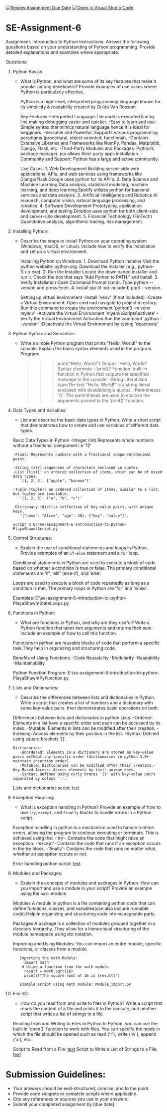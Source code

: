 [![Review Assignment Due Date](https://classroom.github.com/assets/deadline-readme-button-22041afd0340ce965d47ae6ef1cefeee28c7c493a6346c4f15d667ab976d596c.svg)](https://classroom.github.com/a/WfNmjXUk)
[![Open in Visual Studio Code](https://classroom.github.com/assets/open-in-vscode-2e0aaae1b6195c2367325f4f02e2d04e9abb55f0b24a779b69b11b9e10269abc.svg)](https://classroom.github.com/online_ide?assignment_repo_id=15285649&assignment_repo_type=AssignmentRepo)
# SE-Assignment-6
 Assignment: Introduction to Python
Instructions:
Answer the following questions based on your understanding of Python programming. Provide detailed explanations and examples where appropriate.

 Questions:

1. Python Basics:
   - What is Python, and what are some of its key features that make it popular among developers? Provide examples of use cases where Python is particularly effective.

       Python is a high-level, interpreted programming language known for its simplicity & readability created by Guido Van Rossum.

        Key Features
          -Interpreted Language:The code is executed line by line making debugging easier and quicker.
          -Easy to learn and use: Simple syntax that mimics natural language hence it is ideal for begginers.
          -Versatile and Powerful: Supports various programming paradigms (procedural, object-oriented, functional).
          -Contains Extensive Libraries and Frameworks like NumPy, Pandas, Matplotlib, Django, Flask, etc.
          -Third-Party Modules and Packages: Python’s package manager, pip allows third-party apps installation.
          -Community and Support: Python has a large and active community.

        Use Cases:
          1. Web Development 
             Building server-side web applications, APIs, and web services using frameworks like Django/Flask.Google uses python for its API's.
          2. Data Science and Machine Learning
             Data analysis, statistical modeling, machine learning, and deep learning.Spotify utilizes python for backend services and data analysis.
          3. Artificial Intelligence and Robotics
             AI research, computer vision, natural language processing, and robotics.
          4. Software Development
             Prototyping, application development, and testing.Dropbox uses python for both client-side and server-side development.
          5. Financial Technology (FinTech)
             Quantitative analysis, algorithmic trading, risk management.
         

2. Installing Python:
   - Describe the steps to install Python on your operating system (Windows, macOS, or Linux). Include how to verify the installation and set up a virtual environment.

       Installing Python on Windows:
          1. Download Python Installer
             Visit the python website: python.org.
             Download the installer (e.g., python-3.x.x.exe).
          2. Run the Installer 
             Locate the downloaded installer and run it.
             Check the box that says “Add Python to PATH.” and install.
          3. Verify Installation
             Open Command Prompt (cmd).
             Type python --version and press Enter.
          4. Install pip (if not included) pip3 --version.

        Setting up virtual environment
          -Install 'venv' (if not included)
          -Create a Virtual Environment:
             Open cmd nad navigate to project directory.
             Run this command to create the environment 
                'python3 -m venv myenv'
          -Activate the Virtual Environment
             'myenv\Scripts\activate'
          -Verify the Virtual Environment Activation
             Run the command 'python --version'
          -Deactivate the Virtual Environment by typing 
             'deactivate'


3. Python Syntax and Semantics:
   - Write a simple Python program that prints "Hello, World!" to the console. Explain the basic syntax elements used in the program.
     Program:
       >>> print("Hello, World!")
       Output: 'Hello, World!'
     Syntax elements:
       -'print()' Function: built-in function in Python that outputs the specified message to the console.
       -String Literal data type:The text "Hello, World!" is a string literal enclosed with double/single quotes.
       -Parentheses '()': The parentheses are used to enclose the arguments passed to the 'print()' function.

      
4. Data Types and Variables:
   - List and describe the basic data types in Python. Write a short script that demonstrates how to create and use variables of different data types.

    Basic Data Types in Python
       -Integer (int):Represents whole numbers without a fractional component i.e '12'

       -Float: Represents numbers with a fractional component/decimal point.

       -String (str):sequences of characters enclosed in quotes.
       -List (list): an ordered collection of items, which can be of mixed data types.
          '[1, 2, 3], ["apple", "banana"]'

       -Tuple (tuple): an ordered collection of items, similar to a list, but tuples are immutable.
          '(1, 2, 3), ("a", "b", "c")'

       -Dictionary (dict):a collection of key-value pairs, with unique keys. 
          '{"name": "Alice", "age": 30}, {"key": "value"}'.
      
       Script @ E:\se-assignment-6-introduction-to-python-PlayaShawn\Script.py
      

5. Control Structures:
   - Explain the use of conditional statements and loops in Python. Provide examples of an `if-else` statement and a `for` loop.
     
    Conditional statements in Python are used to execute a block of code based on whether a condition is true or false.
       The primary conditional statements are 'if', 'elif' (else-if), and 'else'.

    Loops are used to execute a block of code repeatedly as long as a condition is met. 
       The primary loops in Python are 'for' and 'while'.
    
    Examples: E:\se-assignment-6-introduction-to-python-PlayaShawn\StateLoops.py
   

6. Functions in Python:
   - What are functions in Python, and why are they useful? Write a Python function that takes two arguments and returns their sum. Include an example of how to call this function.
    
    Functions in python are reusable blocks of code that perform a specific task.They help in organizing and structuring code.

    Benefits of Using Functions:
       -Code Reusability
       -Modularity
       -Readability
       -Maintainability

    Python Function Program: E:\se-assignment-6-introduction-to-python-PlayaShawn\PyFunction.py

7. Lists and Dictionaries:
   - Describe the differences between lists and dictionaries in Python. Write a script that creates a list of numbers and a dictionary with some key-value pairs, then demonstrates basic operations on both.
    
    Differences between lists and dictionaries in python
       Lists:
          -Ordered: Elements in a list have a specific order and each can be accessed by its index.
          -Mutable: Elements in lists can be modified after their creation.
          -Indexing: Access elements by their position in the list.
          -Syntax: Defined using square brackets '[]'.
       
       Dictionaries:
          -Unordered: Elements in a dictionary are stored as key-value pairs without any specific order (dictionaries in python 3.0+ maintain insertion order).
          -Mutable: Dictionaries can be modified after their creation.-Key-Based Access: Access elements by their unique keys.
          -Syntax: Defined using curly braces '{}' with key-value pairs separated by colons ':'.

    Lists and dictionaries script: [text](ListDict.py)


8. Exception Handling:
   - What is exception handling in Python? Provide an example of how to use `try`, `except`, and `finally` blocks to handle errors in a Python script.
    
    Exception handling in python is a mechanism used to handle runtime errors, allowing the program to continue executing or terminate. This is achieved using the:
       -'try'- Contains the code that might raise an exception.
       -'except'- Contains the code that runs if an exception occurs in the try block.
       -'finally'- Contains the code that runs no matter what, whether an exception occurs or not.

    Error handling python script: [text](Exception_Script.py)

9. Modules and Packages:
   - Explain the concepts of modules and packages in Python. How can you import and use a module in your script? Provide an example using the `math` module.
    
    Modules
       A module in python is a file containing python code that can define functions, classes, and variables(can also include runnable code).Help in organizing and structuring code into manageable parts.

    Packages
       A package is a collection of modules grouped together in a directory hierarchy. They allow for a hierarchical structuring of the module namespace using dot notation.

     Importing and Using Modules:
       You can import an entire module, specific functions, or classes from a module.
          
          Importing the math Module:
           'import math'
           # Using a function from the math module
            result = math.sqrt(16)
            print(f"The square root of 16 is {result}")

          Example script using math module: Module_import.py


10. File I/O:
    - How do you read from and write to files in Python? Write a script that reads the content of a file and prints it to the console, and another script that writes a list of strings to a file.
     
     Reading from and Writing to Files in Python
       In Python, you can use the built-in 'open()' function to work with files. 
       You can specify the mode in which the file should be opened such as read ('r'), write ('w'), append ('a'), etc.

    Script to Read from a File: [text](Script_To_Read.py)
    Script to Write a List of Strings to a File: [text](Script_To_Write.py)

# Submission Guidelines:
- Your answers should be well-structured, concise, and to the point.
- Provide code snippets or complete scripts where applicable.
- Cite any references or sources you use in your answers.
- Submit your completed assignment by [due date].


